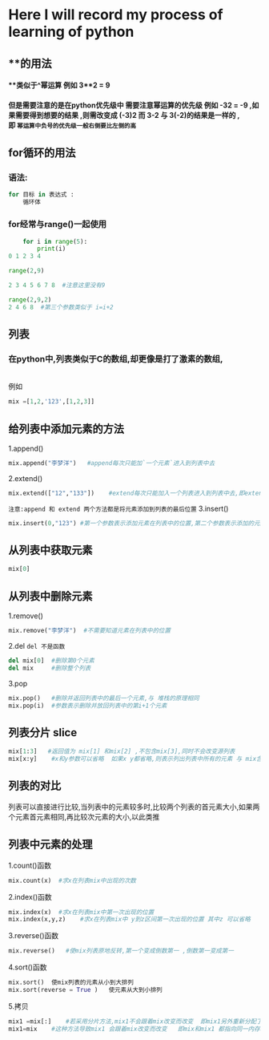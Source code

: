 # Here  I will record my process of learning of python
##   **的用法 
#### \*\*类似于^幂运算  例如 3**2 = 9<br>
#### 但是需要注意的是在python优先级中 需要注意幂运算的优先级  例如 -3**2 = -9  ,如果需要得到想要的结果 ,则需改变成 (-3)**2   而 3**-2 与 3**(-2)的结果是一样的 ,<br>即 `幂运算中负号的优先级一般右侧要比左侧的高`
## for循环的用法
### 语法:
```Python
for 目标 in 表达式 :
	循环体
```
### for经常与range()一起使用
```Python
	for i in range(5):
		print(i)
0 1 2 3 4
```
```Python
range(2,9)

2 3 4 5 6 7 8  #注意这里没有9
```
```Python
range(2,9,2)
2 4 6 8  #第三个参数类似于 i=i+2
```
## 列表
### 在python中,列表类似于C的数组,却更像是打了激素的数组,
<br>例如
```Python
mix =[1,2,'123',[1,2,3]]
```
## 给列表中添加元素的方法
1.append()  
```Python
mix.append("李梦洋")	#append每次只能加`一个元素`进入到列表中去
```
2.extend()
```Python
mix.extend(["12","133"])	#extend每次只能加入一个列表进入到列表中去,即extend的参数只能是一个`列表`
```
`注意:append 和 extend 两个方法都是将元素添加到列表的最后位置`
3.insert()
```Python
mix.insert(0,"123") #第一个参数表示添加元素在列表中的位置,第二个参数表示添加的元素
```
## 从列表中获取元素
```Python
mix[0]
```
## 从列表中删除元素
1.remove()
```Python
mix.remove("李梦洋")  #不需要知道元素在列表中的位置
```
2.del  ` del 不是函数 `
```Python
del mix[0]  #删除第0个元素
del mix 	#删除整个列表
```
3.pop  
```Python
mix.pop()	#删除并返回列表中的最后一个元素,与 堆栈的原理相同
mix.pop(i) 	#参数表示删除并放回列表中的第i+1个元素
```
## 列表分片  slice
```Python
mix[1:3]   #返回值为 mix[1] 和mix[2] ,不包含mix[3],同时不会改变源列表
mix[x:y]	#x和y参数可以省略  如果x y都省略,则表示列出列表中所有的元素 与 mix含义相同
```
## 列表的对比
列表可以直接进行比较,当列表中的元素较多时,比较两个列表的首元素大小,如果两个元素首元素相同,再比较次元素的大小,以此类推
## 列表中元素的处理

1.count()函数
```Python
mix.count(x)  #求x在列表mix中出现的次数 
```
2.index()函数
```Python
mix.index(x)  #求x在列表mix中第一次出现的位置
mix.index(x,y,z)	#求x在列表mix中 y到z区间第一次出现的位置 其中z 可以省略
```
3.reverse()函数
```Python
mix.reverse() 	#使mix列表原地反转,第一个变成倒数第一 ,倒数第一变成第一
```
4.sort()函数
```Python
mix.sort() 	使mix列表的元素从小到大排列
mix.sort(reverse = True )  	使元素从大到小排列
```
5.拷贝
```Python
mix1 =mix[:] 	#若采用分片方法,mix1不会跟着mix改变而改变  即mix1另外重新分配了内存地址
mix1=mix   	#这种方法导致mix1 会跟着mix改变而改变   即mix和mix1 都指向同一内存地址
